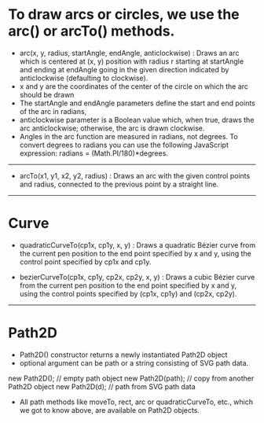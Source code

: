# To draw arcs or circles, we use the arc() or arcTo() methods.

- arc(x, y, radius, startAngle, endAngle, anticlockwise) : Draws an arc which is centered at (x, y) position with radius r starting at startAngle and ending at endAngle going in the given direction indicated by anticlockwise (defaulting to clockwise).
- x and y are the coordinates of the center of the circle on which the arc should be drawn
- The startAngle and endAngle parameters define the start and end points of the arc in radians,
- anticlockwise parameter is a Boolean value which, when true, draws the arc anticlockwise; otherwise, the arc is drawn clockwise.
- Angles in the arc function are measured in radians, not degrees. To convert degrees to radians you can use the following JavaScript expression: radians = (Math.PI/180)\*degrees.

---

- arcTo(x1, y1, x2, y2, radius) : Draws an arc with the given control points and radius, connected to the previous point by a straight line.

---

# Curve

- quadraticCurveTo(cp1x, cp1y, x, y) : Draws a quadratic Bézier curve from the current pen position to the end point specified by x and y, using the control point specified by cp1x and cp1y.

- bezierCurveTo(cp1x, cp1y, cp2x, cp2y, x, y) : Draws a cubic Bézier curve from the current pen position to the end point specified by x and y, using the control points specified by (cp1x, cp1y) and (cp2x, cp2y).

---

# Path2D

- Path2D() constructor returns a newly instantiated Path2D object
- optional argument can be path or a string consisting of SVG path data.

new Path2D(); // empty path object
new Path2D(path); // copy from another Path2D object
new Path2D(d); // path from SVG path data

- All path methods like moveTo, rect, arc or quadraticCurveTo, etc., which we got to know above, are available on Path2D objects.